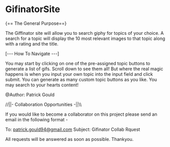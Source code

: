 # GifinatorSite

{== The General Purpose==}

  The Giffinator site will allow you to search giphy for topics of your choice. A search for a topic will display the 10 most relevant 
images to that topic along with a rating and the title.

[--- How To Navigate ---]

  You may start by clicking on one of the pre-assigned topic buttons to generate a list of gifs. Scroll down to see them all!
  But where the real magic happens is when you input your own topic into the input field and click submit. You can generate 
  as many custom topic buttons as you like. You may search to your hearts content!


@Author: Patrick Gould

//||- Collaboration Opportunities -||\\\

If you would like to become a collaborator on this project please send an email in the following format -

To: patrick.gould94@gmail.com
Subject: Gifinator Collab Rquest

All requests will be answered as soon as possible. Thankyou.



